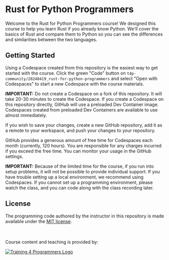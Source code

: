 # Rust for Python Programmers

Welcome to the Rust for Python Programmers course! We designed this course to help you learn Rust if you already know Python. We'll cover the basics of Rust and compare them to Python so you can see the differences and similarities between the two languages.

## Getting Started

Using a Codespace created from this repository is the easiest way to get started with the course. Click the green "Code" button on `t4p-community/20240419_rust-for-python-programmers` and select "Open with Codespaces" to start a new Codespace with the course materials.

**IMPORTANT:** Do not create a Codespace on a fork of this repository. It will take 20-30 minutes to create the Codespace. If you create a Codespace on this repository directly, GitHub will use a preloaded Dev Container image. Codespaces created from preloaded Dev Containers are available to use almost immediately.

If you wish to save your changes, create a new GitHub repository, add it as a remote to your workspace, and push your changes to your repository.

GitHub provides a generous amount of free time for Codespaces each month (currently, 120 hours). You are responsible for any charges incurred if you exceed the free time. You can monitor your usage in the GitHub settings.

**IMPORTANT:** Because of the limited time for the course, if you run into setup problems, it will not be possible to provide individual support. If you have trouble setting up a local environment, we recommend using Codespaces. If you cannot set up a programming environment, please watch the class, and you can code along with the class recording later.

## License

The programming code authored by the instructor in this repository is made available under the [MIT license](LICENSE).

<br><br>
Course content and teaching is provided by:<br>

[![Training 4 Programmers Logo](https://imagedelivery.net/VKawrzTPdVOU6XYN26Rvmg/1d56b364-4858-4cc6-84d5-89e14ce8e100/public "Training 4 Programmers Logo")](https://www.training4programmers.com)